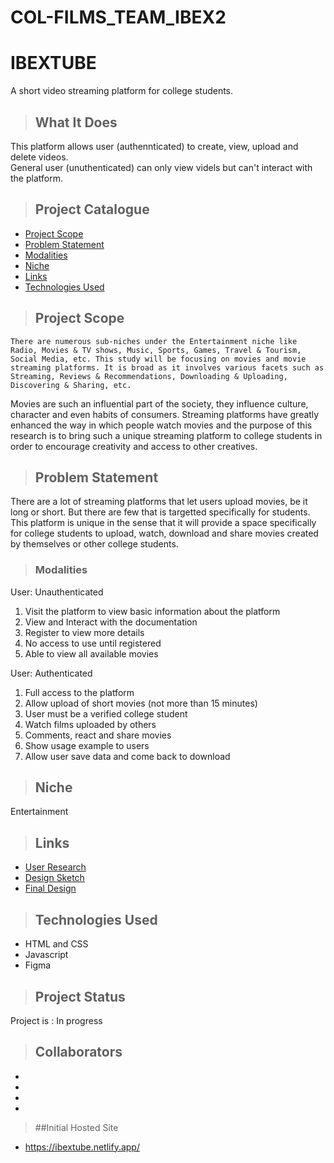 # COL-FILMS_TEAM_IBEX2
# **IBEXTUBE**

A short video streaming platform for college students. 

> ## What It Does
This platform allows user (authennticated) to create, view, upload and delete videos.  
General user (unuthenticated) can only view videls but can't interact with the platform.

> ## Project Catalogue

- [Project Scope](#project-scope)
- [Problem Statement](#problem-statement)
- [Modalities](#modalities)
- [Niche](#niche)
- [Links](#links)
- [Technologies Used](#Technologies-Used)

> ## Project Scope

    There are numerous sub-niches under the Entertainment niche like Radio, Movies & TV shows, Music, Sports, Games, Travel & Tourism, Social Media, etc. This study will be focusing on movies and movie streaming platforms. It is broad as it involves various facets such as Streaming, Reviews & Recommendations, Downloading & Uploading, Discovering & Sharing, etc.
Movies are such an influential part of the society, they influence culture, character and even habits of consumers. Streaming platforms have greatly enhanced the way in which people watch movies and the purpose of this research is to bring such a unique streaming platform to college students in order to encourage creativity and access to other creatives.


> ## Problem Statement

There are a lot of streaming platforms that let users upload movies, be it long or short. But there are few that is targetted specifically for students.
This platform is unique in the sense that it will provide a space specifically for college students to upload, watch, download and share movies created by themselves or other college students.

> ### Modalities

User: Unauthenticated
   1. Visit the platform to view basic information about the platform
   2. View and Interact with the documentation
   3.  Register to view more details
   4. No access to use until registered
   5. Able to view all available movies

User: Authenticated
  1. Full access to the platform
  2. Allow upload of short movies (not more than 15 minutes)
  3. User must be a verified college student
  4. Watch films uploaded by others
  5. Comments, react and share movies
  6. Show usage example to users
  7. Allow user save data and come back to download


> ## Niche

Entertainment

> ## Links

- <a href="#">User Research</a>
- <a href="#"> Design Sketch</a>
- <a href="#">Final Design</a>

> ## Technologies Used
- HTML and CSS
- Javascript 
- Figma

> ## Project Status
 Project is : In progress


> ## Collaborators
- 
-
-
-
> ##Initial Hosted Site
- https://ibextube.netlify.app/
